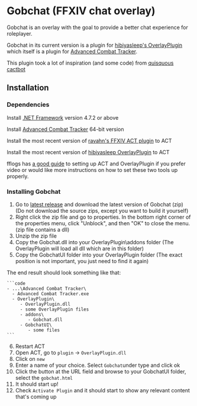 # Gobchat (FFXIV chat overlay)
Gobchat is an overlay with the goal to provide a better chat experience for roleplayer.

Gobchat in its current version is a plugin for [hibiyasleep's OverlayPlugin](https://github.com/hibiyasleep/OverlayPlugin) which itself is a plugin for
[Advanced Combat Tracker](http://advancedcombattracker.com/).

This plugin took a lot of inspiration (and some code) from [quisquous cactbot](https://github.com/quisquous/cactbot)

## Installation

### Dependencies

Install [.NET Framework](https://www.microsoft.com/net/download/framework) version 4.7.2 or above

Install [Advanced Combat Tracker](http://advancedcombattracker.com/) 64-bit version

Install the most recent version of [ravahn's FFXIV ACT plugin](https://github.com/ravahn/FFXIV_ACT_Plugin/releases/latest) to ACT

Install the most recent version of [hibiyasleep OverlayPlugin](https://github.com/hibiyasleep/OverlayPlugin/releases/latest) to ACT

fflogs has [a good guide](https://www.fflogs.com/help/start/) to setting up ACT and OverlayPlugin if you prefer video or would like more instructions on how to set these two tools up properly.

### Installing Gobchat

1. Go to [latest release](https://github.com/marblegag/gobchat/releases/latest) and download the latest version of Gobchat (zip) (Do not download the source zips, except you want to build it yourself)
2. Right click the zip file and go to properties. In the bottom right corner of the properties menu, click "Unblock", and then "OK" to close the menu. (zip file contains a dll)
3. Unzip the zip file
4. Copy the Gobchat.dll into your OverlayPlugin\addons folder (The OverlayPlugin will load all dll which are in this folder)
5. Copy the GobchatUI folder into your OverlayPlugin folder (The exact position is not important, you just need to find it again)

The end result should look something like that:

    ```code
    - ...\Advanced Combat Tracker\
      - Advanced Combat Tracker.exe
      - OverlayPlugin\
         - OverlayPlugin.dll
         - some OverlayPlugin files
         - addons\
            - Gobchat.dll
         - GobchatUI\
            - some files
    ```

6. Restart ACT
7. Open ACT, go to `plugin` -> `OverlayPlugin.dll`
8. Click on `new`
9. Enter a name of your choice. Select `Gobchat`under type and click ok
10. Click the button at the URL field and browse to your GobchatUI folder, select the `gobchat.html`
11. It should start up!
12. Check `Activate Plugin` and it should start to show any relevant content that's coming up